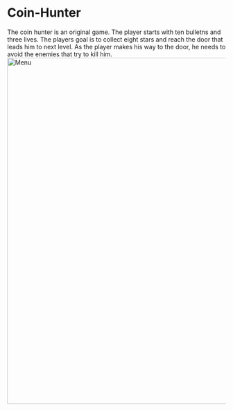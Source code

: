 # Coin-Hunter

The coin hunter is an original game.
The player starts with ten bulletns and three lives.
The players goal is to collect eight stars and reach the door that leads 
him to next level. As the player makes his way to the door, he needs to avoid the enemies that try to kill him.
<img width="798" alt="Menu" src="https://user-images.githubusercontent.com/100926289/190889592-57123d63-4752-43ae-ad24-d2d23fe89c0a.png">
